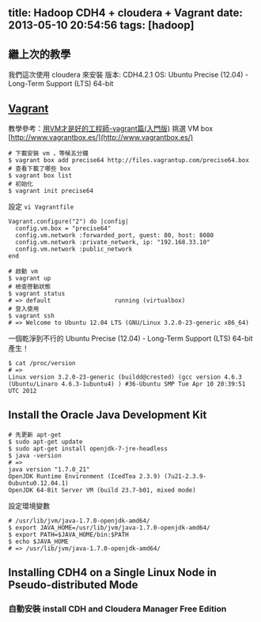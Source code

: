 title: Hadoop CDH4 + cloudera + Vagrant
date: 2013-05-10 20:54:56
tags: [hadoop]
---
## 繼上次的教學

我們這次使用 cloudera 來安裝
版本: CDH4.2.1
OS: Ubuntu Precise (12.04) - Long-Term Support (LTS) 64-bit

<!-- more -->

## [Vagrant](http://www.vagrantup.com/)
教學參考：[用VM才是好的工程師-vagrant篇(入門版)](http://eva0919.github.io/2013/04/26/%E7%94%A8vm%E6%89%8D%E6%98%AF%E5%A5%BD%E7%9A%84%E5%B7%A5%E7%A8%8B%E5%B8%AB-vagrant%E7%AF%87%E5%85%A5%E9%96%80%E7%89%88/)
挑選 VM box [http://www.vagrantbox.es/](http://www.vagrantbox.es/)

```
# 下載安裝 vm ，等候五分鐘
$ vagrant box add precise64 http://files.vagrantup.com/precise64.box
# 查看下載了哪些 box
$ vagrant box list
# 初始化
$ vagrant init precise64
```

設定 `vi Vagrantfile`
```
Vagrant.configure("2") do |config|
  config.vm.box = "precise64"
  config.vm.network :forwarded_port, guest: 80, host: 8080
  config.vm.network :private_network, ip: "192.168.33.10"
  config.vm.network :public_network
end
```


```
# 啟動 vm
$ vagrant up
# 檢查啓動狀態
$ vagrant status
# => default                  running (virtualbox)
# 登入使用
$ vagrant ssh
# => Welcome to Ubuntu 12.04 LTS (GNU/Linux 3.2.0-23-generic x86_64)
```

一個乾淨到不行的 Ubuntu Precise (12.04) - Long-Term Support (LTS) 64-bit 產生！

```
$ cat /proc/version
# =>
Linux version 3.2.0-23-generic (buildd@crested) (gcc version 4.6.3 (Ubuntu/Linaro 4.6.3-1ubuntu4) ) #36-Ubuntu SMP Tue Apr 10 20:39:51 UTC 2012
```

## Install the Oracle Java Development Kit
```
# 先更新 apt-get
$ sudo apt-get update
$ sudo apt-get install openjdk-7-jre-headless
$ java -version
# => 
java version "1.7.0_21"
OpenJDK Runtime Environment (IcedTea 2.3.9) (7u21-2.3.9-0ubuntu0.12.04.1)
OpenJDK 64-Bit Server VM (build 23.7-b01, mixed mode)
```

設定環境變數 
```
# /usr/lib/jvm/java-1.7.0-openjdk-amd64/
$ export JAVA_HOME=/usr/lib/jvm/java-1.7.0-openjdk-amd64/
$ export PATH=$JAVA_HOME/bin:$PATH
$ echo $JAVA_HOME
# => /usr/lib/jvm/java-1.7.0-openjdk-amd64/
```

## Installing CDH4 on a Single Linux Node in Pseudo-distributed Mode
### 自動安裝  install CDH and Cloudera Manager Free Edition




